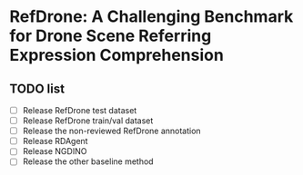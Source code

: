 # RefDrone: A Challenging Benchmark for Drone Scene Referring Expression Comprehension

## TODO list
- [  ] Release RefDrone test dataset
- [  ] Release RefDrone train/val dataset
- [  ] Release the non-reviewed RefDrone annotation
- [  ] Release RDAgent
- [  ] Release NGDINO
- [  ] Release the other baseline method
